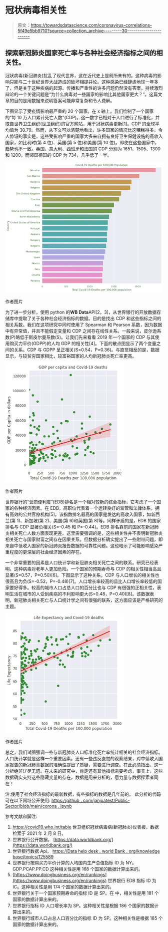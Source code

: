 # 冠状病毒相关性

> 原文：<https://towardsdatascience.com/coronavirus-correlations-5f49e5bb9710?source=collection_archive---------30----------------------->

## 探索新冠肺炎国家死亡率与各种社会经济指标之间的相关性。

冠状病毒(新冠肺炎)扰乱了现代世界，这在近代史上是前所未有的。这种病毒的影响只能与二十世纪世界大战造成的破坏相提并论。这种感染已经肆虐地球一年多了，但是关于这种疾病的起源、传播和严重性的许多问题仍然没有答案。持续激烈辩论的一个关键问题是“为什么病毒对一些国家的影响比其他国家更大？”。这篇文章的目的是用数据来说明答案可能非常复杂和令人费解。

下图显示了受疫情影响最严重的 20 个国家。在 x 轴上，我们绘制了一个国家的“每 10 万人口累计死亡人数”(CDP)。这一数字已相对于人口进行了标准化，并取自世界卫生组织(世卫组织)的官方网站，用于冠状病毒更新[1]。CDP 的全球平均值为 30.79。然而，从下文可以清楚地看出，许多国家的情况比这糟糕得多。令人惊讶的事实是，这些受影响严重的国家大多来自拥有良好卫生保健设施的高收入国家，如比利时(第 4 位)、英国(第 5 位)和美国(第 10 位)。即使在这些国家中，趋势也不一致。英国、意大利、西班牙和法国的 CDP 分别为 1651、1505、1300 和 1200，而邻国德国的 CDP 为 734，几乎低了一半。

![](img/70aa18eac3d3f5674d8f77fcd9821a4d.png)

作者图片

为了进一步分析，使用 python 的**WB Data**API[2，3]，从世界银行的开放数据存储库中提取了关于各种社会经济指标的数据。目的是找出 CDP 和这些指标之间的相关系数。我们在这项研究中同时使用了 Spearman 和 Pearson 系数，因为数据中有异常值，并且不能假定变量和 CDP 之间存在线性关系。一般来说，皮尔逊系数(P)略低于斯皮尔曼系数(S)。让我们先来看看 2019 年一个国家的 CDP 与其使用购买力平价(GDPP)的人均 GDP 的相关性[4]。下面的散点图显示了两个变量之间的关系。CDP 与 GDPP 呈正相关(S=0.54，P=0.36)。与直觉相反的是，数据显示，与较贫穷国家相比，较富裕国家的人均新冠肺炎死亡率更高。

![](img/0e0e71bc07b7b7a01b3a3cfab5dc8497.png)

作者图片

世界银行的“营商便利度”(EDB)排名是一个相对较新的综合指标，它考虑了一个国家的各种经济因素。在 EDB，高职位代表着一个运转良好的监管和法律体系，拥有高效的公共官僚机构[5]。该指数排名最高的国家是发达的高收入国家，如新西兰(第 1)、新加坡(第 2)、美国(第 6)和英国(第 8)等。同样矛盾的是，EDB 的国家排名与 CDP 显著负相关(S=-0.45 和 P=-0.44)。EDB 排名靠前的国家在新冠肺炎相关死亡人数方面表现更差。这里需要强调的是，这些相关性并不表明新冠肺炎相关死亡与国家财富之间存在因果关系。但数据分析确实提出了一些附带问题，即来自中低收入国家的新冠肺炎报告数据的可靠性问题。这也暗示了可能影响感染严重程度的更深层的社会经济因素的存在。

一个非常重要的因素是人口统计学和新冠肺炎相关死亡之间的联系。研究已经表明，这种病毒对老年人更加危险。一个国家的预期寿命与 CDP 的相关性相当高且显著(S=0.57，P=0.50)[6]。下图显示了这种关系。CDP 与人口增长的相关性也很高且为负(S=-0.52，P=-0.48)[7]。人口增长率较高的县比人口增长率较低的国家要好得多。较高的城市人口占总人口的百分比也与 CDP 有很强的正相关性，表明生活在城市的人受到疾病的不利影响更大(S=0.48，P=0.40)[8]。该数据表明，新冠肺炎相关死亡与人口统计学之间有很强的联系，这方面应该是严格研究的主题。

![](img/b9fa963ebc61ae44df3fd09f24d10d55.png)

作者图片

总之，我们试图强调一些与新冠肺炎人口标准化死亡率统计相关的社会经济指标。人口统计学就是这样一个重要因素。还有一些违反直觉的观察结果，对中低收入国家报告的新冠肺炎数据的准确性提出了质疑，需要进行调查。在此必须指出，这一分析绝非详尽无遗。在未来的研究中，肯定还有其他指标需要考虑，事实上，这些数据确实支持这些隐藏变量的存在。数据是用来分析的，愿力量与数据探索者同在！

注:使用了社会经济指标的最新数据，有些指标的数据是几年前的。
此分析的代码可在以下网址公开使用:
[https://github . com/janjuatest/Public-Sector/blob/main/corona . ipynb](https://github.com/janjuatest/Public-Sector/blob/main/Corona.ipynb)

参考文献和脚注:

1.  https://covid19.who.int/table
    世卫组织冠状病毒病(新冠肺炎)仪表板，数据检索于 2021 年 2 月 8 日。
2.  世界银行公开数据，
    [https://data.worldbank.org/](https://data.worldbank.org/)
3.  世界银行数据 Api，
    [https://Data help desk . world Bank . org/knowledge base/topics/125589](https://datahelpdesk.worldbank.org/knowledgebase/topics/125589)
4.  世界银行按购买力平价计算的人均国内生产总值指标 ID 为 NY。GDP.PCAP.PP.CD
    这种相关性是用 168 个国家的数据计算出来的。
5.  [https://www.doingbusiness.org/en/rankings](https://www.doingbusiness.org/en/rankings)
    世界银行 EDB 指标 ID 为 IC。这种相关性是用 174 个国家的数据计算出来的。
6.  世界银行关于一个国家预期寿命的指标 ID 是 SP。在
    中，相关性是用 181 个国家的数据计算出来的。
7.  世界银行指标 ID 人口增长率为 SP。这种相关性是根据 186 个国家的数据计算出来的。
8.  世界银行城市人口占总人口百分比的指标 ID 为 SP。这种相关性是根据 185 个国家的数据计算出来的。